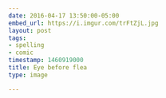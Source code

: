 ```yaml
---
date: 2016-04-17 13:50:00-05:00
embed_url: https://i.imgur.com/trFtZjL.jpg
layout: post
tags:
- spelling
- comic
timestamp: 1460919000
title: Eye before flea
type: image

---
```

